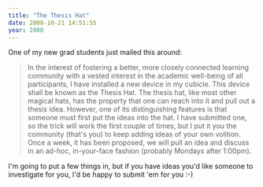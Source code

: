 ```yaml
---
title: "The Thesis Hat"
date: 2008-10-21 14:51:55
year: 2008
---
```

One of my new grad students just mailed this around:
<blockquote>In the interest of fostering a better, more closely connected learning community with a vested interest in the academic well-being of all participants, I have installed a new device in my cubicle.  This device shall be known as the Thesis Hat.  The thesis hat, like most other magical hats, has the property that one can reach into it and pull out a thesis idea.  However, one of its distinguishing features is that someone must first put the ideas into the hat.  I have submitted one, so the trick will work the first couple of times, but I put it you the community (that's you) to keep adding ideas of your own volition.  Once a week, it has been proposed, we will pull an idea and discuss in an ad-hoc, in-your-face fashion (probably Mondays after 1:00pm).</blockquote>
I'm going to put a few things in, but if you have ideas you'd like someone to investigate for you, I'd be happy to submit 'em for you :-)
